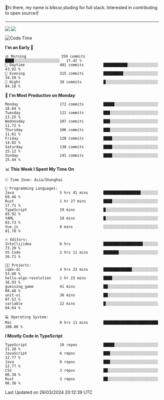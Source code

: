 👋hi there, my name is blkcor,studing for full stack.
Interested in contributing to open source✌️

<hr/>

![](https://github-readme-stats.vercel.app/api?username=blkcor)
<a href="https://github.com/blkcor/github-readme-stats">
    <img align="left" src="https://github-readme-stats.vercel.app/api/top-langs/?username=blkcor&hide=jupyter%20notebook,shaderlab,tex,c%23&langs_count=9" />
</a>


<!--START_SECTION:waka-->
![Code Time](http://img.shields.io/badge/Code%20Time-995%20hrs%2045%20mins-blue)

**I'm an Early 🐤** 

```text
🌞 Morning                159 commits         ████░░░░░░░░░░░░░░░░░░░░░   17.42 % 
🌆 Daytime                401 commits         ███████████░░░░░░░░░░░░░░   43.92 % 
🌃 Evening                315 commits         █████████░░░░░░░░░░░░░░░░   34.50 % 
🌙 Night                  38 commits          █░░░░░░░░░░░░░░░░░░░░░░░░   04.16 % 
```
📅 **I'm Most Productive on Monday** 

```text
Monday                   172 commits         █████░░░░░░░░░░░░░░░░░░░░   18.84 % 
Tuesday                  121 commits         ███░░░░░░░░░░░░░░░░░░░░░░   13.25 % 
Wednesday                107 commits         ███░░░░░░░░░░░░░░░░░░░░░░   11.72 % 
Thursday                 106 commits         ███░░░░░░░░░░░░░░░░░░░░░░   11.61 % 
Friday                   128 commits         ████░░░░░░░░░░░░░░░░░░░░░   14.02 % 
Saturday                 138 commits         ████░░░░░░░░░░░░░░░░░░░░░   15.12 % 
Sunday                   141 commits         ████░░░░░░░░░░░░░░░░░░░░░   15.44 % 
```


📊 **This Week I Spent My Time On** 

```text
🕑︎ Time Zone: Asia/Shanghai

💬 Programming Languages: 
Java                     5 hrs 41 mins       █████████████████░░░░░░░░   69.46 % 
Rust                     1 hr 27 mins        ████░░░░░░░░░░░░░░░░░░░░░   17.71 % 
TypeScript               19 mins             █░░░░░░░░░░░░░░░░░░░░░░░░   03.92 % 
YAML                     18 mins             █░░░░░░░░░░░░░░░░░░░░░░░░   03.73 % 
Vue.js                   8 mins              ░░░░░░░░░░░░░░░░░░░░░░░░░   01.78 % 

🔥 Editors: 
Intellijidea             6 hrs               ██████████████████░░░░░░░   73.29 % 
VS Code                  2 hrs 11 mins       ███████░░░░░░░░░░░░░░░░░░   26.71 % 

🐱‍💻 Projects: 
cqdx-dc                  4 hrs 23 mins       █████████████░░░░░░░░░░░░   53.60 % 
hello-algo-resolution    1 hr 23 mins        ████░░░░░░░░░░░░░░░░░░░░░   16.93 % 
guessing_game            41 mins             ██░░░░░░░░░░░░░░░░░░░░░░░   08.48 % 
unit-ui                  36 mins             ██░░░░░░░░░░░░░░░░░░░░░░░   07.52 % 
variable                 22 mins             █░░░░░░░░░░░░░░░░░░░░░░░░   04.64 % 

💻 Operating System: 
Mac                      8 hrs 11 mins       █████████████████████████   100.00 % 
```

**I Mostly Code in TypeScript** 

```text
TypeScript               10 repos            █████░░░░░░░░░░░░░░░░░░░░   21.28 % 
JavaScript               6 repos             ███░░░░░░░░░░░░░░░░░░░░░░   12.77 % 
Java                     6 repos             ███░░░░░░░░░░░░░░░░░░░░░░   12.77 % 
CSS                      3 repos             ██░░░░░░░░░░░░░░░░░░░░░░░   06.38 % 
Rust                     3 repos             ██░░░░░░░░░░░░░░░░░░░░░░░   06.38 % 
```




 Last Updated on 28/03/2024 20:12:39 UTC
<!--END_SECTION:waka-->


